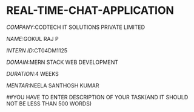 # REAL-TIME-CHAT-APPLICATION

*COMPANY*:CODTECH IT SOLUTIONS PRIVATE LIMITED

*NAME*:GOKUL RAJ P

*INTERN ID*:CT04DM1125

*DOMAIN*:MERN STACK WEB DEVELOPMENT

*DURATION*:4 WEEKS

*MENTAR*:NEELA SANTHOSH KUMAR

##YOU HAVE TO ENTER DESCRIPTION OF YOUR TASK(AND IT SHOULD NOT BE LESS THAN 500 WORDS)

